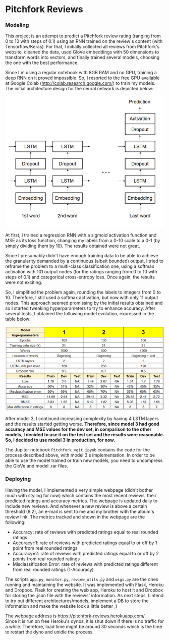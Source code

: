 # Pitchfork Reviews

### Modeling

This project is an attempt to predict a Pitchfork review rating (ranging from 0 to 10 with steps of 0.1) using an RNN trained on the review's content (with Tensorflow/Keras). For that, I initially collected all reviews from Pitchfork's website, cleaned the data, used GloVe embeddings with 50 dimensions to transform words into vectors, and finally trained several models, choosing the one with the best performance.

Since I'm using a regular notebook with 8GB RAM and no GPU, training a deep RNN on it proved impossible. So, I resorted to the free GPU available at Google Colab (http://colab.research.google.com/) to train my models. 
The initial architecture design for the neural network is depicted below:

![Initial architecture](https://github.com/rafael-siqueira/pitchfork/blob/master/images/Architecture.png)

At first, I trained a regression RNN with a sigmoid activation function and MSE as its loss function, changing my labels from a 0-10 scale to a 0-1 (by simply dividing them by 10). The results obtained were not great.   

Since I presumably didn't have enough training data to be able to achieve the granularity demanded by a continuous (albeit bounded) output, I tried to reframe the problem to a multi-class classification one, using a softmax activation with 101 output nodes (for the ratings ranging from 0 to 10 with steps of 0.1) and categorical cross-entropy loss. Once again, the results were not exciting.  

So, I simplified the problem again, rounding the labels to integers from 0 to 10. Therefore, I still used a softmax activation, but now with only 11 output nodes. This approach seemed promissing by the initial results obtained and so I started tweaking hyperparameters to try to enhance accuracy. After several tests, I obtained the following model evolution, expressed in the table below:

![Model evolution](https://github.com/rafael-siqueira/pitchfork/blob/master/images/Models_Results.png)

After model 3, I continued increasing complexity by having 4 LSTM layers and the results started getting worse. **Therefore, since model 3 had good accuracy and MSE values for the dev set, in comparison to the other models, I decided to use it on the test set and the results were reasonable. So, I decided to use model 3 in production, for now.**

The Jupiter notebook `Pitchfork_vgit.ipynb` contains the code for the process described above, with model 3's implementation. In order to be able to use the model trained or train new models, you need to uncompress the GloVe and model .rar files.

### Deploying

Having the model, I implemented a very simple webpage (didn't bother much with styling for now) which contains the most recent reviews, their predicted ratings and accuracy metrics. The webpage is updated daily to include new reviews. And whenever a new review is above a certain threshold (8.2), an e-mail is sent to me and my brother with the album's review link.
The metrics tracked and shown in the webpage are the following:
- Accuracy: rate of reviews with predicted ratings equal to real rounded ratings
- Accuracy±1: rate of reviews with predicted ratings equal to or off by 1 point from real rounded ratings
- Accuracy±2: rate of reviews with predicted ratings equal to or off by 2 points from real rounded ratings
- Misclassification Error: rate of reviews with predicted ratings different from real rounded ratings (1-Accuracy)

The scripts `app.py`, `monitor.py`, `review_utils.py` and `wsgi.py` are the ones running and maintaining the website. It was implemented with Flask, Heroku and Dropbox. Flask for creating the web app, Heroku to host it and Dropbox for storing the .json file with the reviews' information. As next steps, I intend to try out different architectures/models, implement a DB to store the information and make the website look a little better ;)

The webpage address is https://pitchfork-reviews.herokuapp.com/  
Since it is run on free Heroku's dynos, it is shut down if there is no traffic for a while. Therefore, load time might be around 30 seconds which is the time to restart the dyno and unidle the process.
